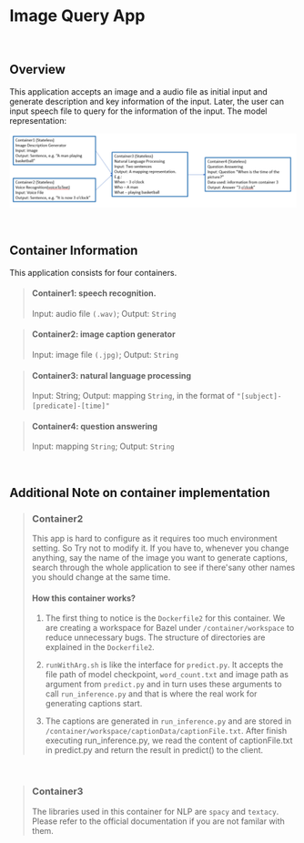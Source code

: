 # Image Query App

<br/>

## Overview
This application accepts an image and a audio file as initial input and generate description and key information of the input. Later, the user can input speech file to query for the information of the input. The model representation:

![model](model.png)

<br/>

## Container Information
This application consists for four containers.

> #### Container1: speech recognition. 
> Input: audio file `(.wav)`; Output: `String`

> #### Container2: image caption generator
> Input: image file  `(.jpg)`; Output: `String` 

> #### Container3: natural language processing
> Input: String; Output: mapping `String`, in the format of `"[subject]-[predicate]-[time]"`

> #### Container4: question answering
> Input: mapping `String`; Output: `String`

<br/>

## Additional Note on container implementation

> ### Container2 
> This app is hard to configure as it requires too much environment setting. So Try not to modify it. If you have to, whenever you change anything, say the name of the image you want to generate captions, search through the whole application to see if there'sany other names you should change at the same time.
>
> #### How this container works?
> 1. The first thing to notice is the `Dockerfile2` for this container. We are creating a workspace for Bazel under `/container/workspace` to reduce unnecessary bugs. The structure of directories are explained in the `Dockerfile2`.
>
> 2. `runWithArg.sh` is like the interface for `predict.py`. It accepts the file path of model checkpoint, `word_count.txt` and image path as argument from `predict.py` and in turn uses these arguments to call `run_inference.py` and that is where the real work for generating captions start.
>
> 3. The captions are generated in `run_inference.py` and are stored in `/container/workspace/captionData/captionFile.txt`. After finish executing run_inference.py, we read the content of captionFile.txt in predict.py and return the result in predict() to
the client.

<br/>

> ### Container3
> The libraries used in this container for NLP are `spacy` and `textacy`. Please refer to the official documentation if you are not familar with them.



